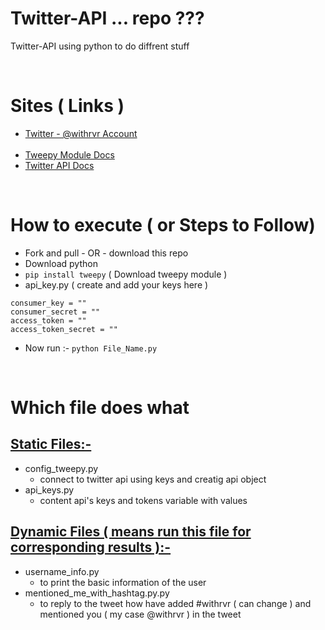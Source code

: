 # Twitter-API ... repo ???

Twitter-API using python to do diffrent stuff

<br/>

# Sites ( Links )

-   [Twitter - @withrvr Account](https://twitter.com/withrvr)
    <br><br>
-   [Tweepy Module Docs](https://docs.tweepy.org/)
-   [Twitter API Docs](https://developer.twitter.com/en/docs/twitter-api)

<br>

# How to execute ( or Steps to Follow)

-   Fork and pull - OR - download this repo
-   Download python
-   `pip install tweepy` ( Download tweepy module )
-   api_key.py ( create and add your keys here )

```
consumer_key = ""
consumer_secret = ""
access_token = ""
access_token_secret = ""
```

-   Now run :- `python File_Name.py`

<br>

# Which file does what

## <u>Static Files:-</u>

-   config_tweepy.py
    -   connect to twitter api using keys and creatig api object
-   api_keys.py
    -   content api's keys and tokens variable with values

## <u>Dynamic Files ( means run this file for corresponding results ):-</u>

-   username_info.py
    -   to print the basic information of the user
-   mentioned_me_with_hashtag.py.py
    -   to reply to the tweet how have added #withrvr ( can change ) and mentioned you ( my case @withrvr ) in the tweet
